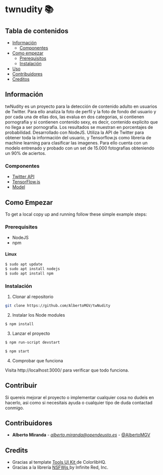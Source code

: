 # twnudity 📚

<!-- TABLE OF CONTENTS -->
## Tabla de contenidos

* [Información](#información)
  * [Componentes](#componentes)
* [Como empezar](#como-empezar)
  * [Prerequisitos](#prerequisitos)
  * [Instalación](#instalación)
* [Uso](#uso)
* [Contribuidores](#contribuidores)
* [Creditos](#creditos)




<!-- ABOUT THE PROJECT -->
## Información

twNudity es un proyecto para la detección de contenido adulto en usuarios de Twitter. Para ello analiza la foto de perfil y la foto de fondo del usuario y por cada una de ellas dos, las evalua en dos categorias, si contienen pornografia y si contienen contenido sexy, es decir, contenido explicito que no llega a ser pornografia. Los resultados se muestran en porcentajes de probabilidad. Desarrollado con NodeJS. Utiliza la API de Twitter para obtener toda la información del usuario, y Tensorflow.js como libreria de machine learning para clasificar las imagenes. Para ello cuenta con un modelo entrenado y probado con un set de 15.000 fotografias obteniendo un 90% de aciertos.

### Componentes
* [Twitter API](https://developer.twitter.com/en/docs)
* [TensorFlow.js](https://www.tensorflow.org/js)
* [Model](https://github.com/gantman/nsfw_model)


<!-- GETTING STARTED -->
## Como Empezar

To get a local copy up and running follow these simple example steps:

### Prerequisites
* NodeJS
* npm

#### Linux
```sh
$ sudo apt update
$ sudo apt install nodejs
$ sudo apt install npm
```

### Instalación

1. Clonar al repositorio
```sh
git clone https://github.com/AlbertoMGV/twNudity
```

2. Instalar los Node modules

```sh
$ npm install
```

3. Lanzar el proyecto


```sh
$ npm run-script devstart
```

```sh
$ npm start
```

4. Comprobar que funciona

Visita http://localhost:3000/ para verificar que todo funciona.


<!-- CONTRIBUTING -->
## Contribuir

Si quereis mejorar el proyecto o implementar cualquier cosa no dudeis en hacerlo, asi como si necesitais ayuda o cualquier tipo de duda contactad conmigo.

<!-- CONTRIBUTORS -->
## Contribuidores

* **Alberto Miranda**	-	*alberto.miranda@opendeusto.es*	-	[@AlbertoMGV](https://github.com/AlbertoMGV)

## Credits

- Gracias al template [ Tools UI Kit ](https://colorlib.com/wp/template/tools-ui-kit/) de ColorlibHQ.
- Gracias a la librería [ NSFWjs ](https://github.com/infinitered/nsfwjs) by Infinite Red, Inc.
